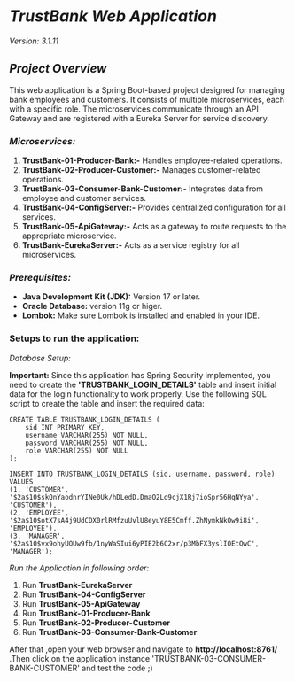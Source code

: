 
# *TrustBank Web Application*
  *Version: 3.1.11*
 ## *Project Overview*

 This web application is a Spring Boot-based project designed for managing bank employees and customers. It consists of multiple microservices, each with a specific role. The microservices communicate through an API Gateway and are registered with a Eureka Server for service discovery.

 ### *Microservices:*

1. **TrustBank-01-Producer-Bank:-**  Handles employee-related operations.
2. **TrustBank-02-Producer-Customer:-** Manages customer-related operations.
3. **TrustBank-03-Consumer-Bank-Customer:-** Integrates data from employee and customer services.
4. **TrustBank-04-ConfigServer:-** Provides centralized configuration for all services.
5. **TrustBank-05-ApiGateway:-** Acts as a gateway to route requests to the appropriate microservice.
6. **TrustBank-EurekaServer:-** Acts as a service registry for all microservices.

 ### *Prerequisites:*
 * **Java Development Kit (JDK):** Version 17 or later.
 * **Oracle Database:** version 11g or higer.
 * **Lombok:** Make sure Lombok is installed and enabled in your IDE.

### Setups to run the application:

*Database Setup:* 

**Important:** Since this application has Spring Security implemented, you need to create 
the **'TRUSTBANK_LOGIN_DETAILS'** table and insert initial data for the login functionality to work properly.
Use the following SQL script to create the table and insert the required data:

```
CREATE TABLE TRUSTBANK_LOGIN_DETAILS (
    sid INT PRIMARY KEY,
    username VARCHAR(255) NOT NULL,
    password VARCHAR(255) NOT NULL,
    role VARCHAR(255) NOT NULL
);

INSERT INTO TRUSTBANK_LOGIN_DETAILS (sid, username, password, role) VALUES 
(1, 'CUSTOMER', '$2a$10$skQnYaodnrYINe0Uk/hDLedD.DmaO2Lo9cjX1Rj7ioSpr56HqNYya', 'CUSTOMER'),
(2, 'EMPLOYEE', '$2a$10$otX7sA4j9UdCDX0rlRMfzuUvlU8eyuY8E5Cmff.ZhNymkNkQw9i8i', 'EMPLOYEE'),
(3, 'MANAGER', '$2a$10$vx9ohyUQUw9fb/1nyWaSIui6yPIE2b6C2xr/p3MbFX3yslIOEtQwC', 'MANAGER');

```

*Run the Application in following order:*

1.  Run **TrustBank-EurekaServer**
2.  Run **TrustBank-04-ConfigServer**
3.  Run **TrustBank-05-ApiGateway**
4.  Run **TrustBank-01-Producer-Bank**
5.  Run **TrustBank-02-Producer-Customer**
6.  Run **TrustBank-03-Consumer-Bank-Customer**

After that ,open your web browser and navigate to **http://localhost:8761/** .Then click on the application instance 'TRUSTBANK-03-CONSUMER-BANK-CUSTOMER' and test the code ;)

   
